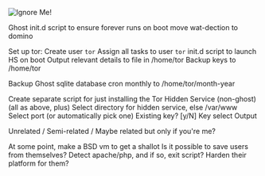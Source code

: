 ![Ignore Me!](http://i.imgur.com/1xV099o.jpg)

Ghost
    init.d script to ensure forever runs on boot
    move wat-dection to domino

Set up tor:
    Create user `tor`
    Assign all tasks to user `tor`
    init.d script to launch HS on boot
    Output relevant details to file in /home/tor
    Backup keys to /home/tor

Backup Ghost sqlite database
    cron monthly to /home/tor/month-year

Create separate script for just installing the Tor Hidden Service (non-ghost)
    (all as above, plus)
    Select directory for hidden service, else /var/www
    Select port (or automatically pick one)
    Existing key? [y/N]
        Key select
    Output 

Unrelated / Semi-related / Maybe related but only if you're me?

At some point, make a BSD vm to get a shallot
Is it possible to save users from themselves?
Detect apache/php, and if so, exit script?
Harden their platform for them?

